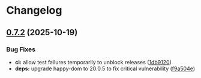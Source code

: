# Changelog

## [0.7.2](https://github.com/theseedship/duckdb_mcp_node/compare/v0.7.1...v0.7.2) (2025-10-19)


### Bug Fixes

* **ci:** allow test failures temporarily to unblock releases ([1db9120](https://github.com/theseedship/duckdb_mcp_node/commit/1db9120d3d376aba2eaa6cc962bf827b66016f81))
* **deps:** upgrade happy-dom to 20.0.5 to fix critical vulnerability ([f9a504e](https://github.com/theseedship/duckdb_mcp_node/commit/f9a504e590da96bb64a6f784f6201d71ee6d01b6))
